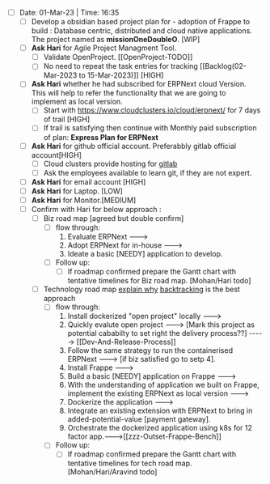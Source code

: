  - [ ] Date: 01-Mar-23 | Time: 16:35 
	- [ ] Develop a obsidian based project plan for - adoption of Frappe to build : Database centric, distributed and cloud native applications.  
		 The project named as **missionOneDoubleO**. [WIP] 
	- [ ] **Ask Hari** for Agile Project Managment Tool.
		- [ ] Validate OpenProject. [[OpenProject-TODO]]
		- [ ] No need to repeat the task entries for tracking [[Backlog(02-Mar-2023 to 15-Mar-2023)]] [HIGH]
	- [ ] **Ask Hari** whether he had subscribed for ERPNext cloud Version. This will help to refer the functionality that we are going to implement as local version.
		- [ ] Start with https://www.cloudclusters.io/cloud/erpnext/ for 7 days of trail [HIGH]
		- [ ] If trail is satisfying then continue with Monthly paid subscription of plan: **Express Plan for ERPNext**
	- [ ] **Ask Hari** for github official account. Preferabbly gitlab official account[HIGH]
		- [ ] Cloud clusters provide hosting for [gitlab](https://www.cloudclusters.io/cloud/gitlab/)
		- [ ] Ask the employees available to learn git, if they are not expert.
	- [ ] **Ask Hari** for email account [HIGH]
	- [ ] **Ask Hari** for Laptop. [LOW]
	- [ ] **Ask Hari** for Monitor.[MEDIUM]
	- [ ] Confirm with Hari  for below approach :
		- [ ] Biz road map [agreed but double confirm]
			- [ ] flow through: 
				1. Evaluate ERPNext ---> 
				2. Adopt ERPNext for in-house ---> 
				3. Ideate a basic [NEEDY] application to develop.
			- [ ] Follow up:
				- [ ]  If roadmap confirmed prepare the Gantt chart with tentative timelines for Biz road map. [Mohan/Hari todo]
		- [ ] Technology road map [explain why](https://github.com/frappe/erpnext)  [backtracking](https://github.com/frappe/frappe_docker) is the best approach
			- [ ] flow through:
				1. Install dockerized "open project" locally --->
				2. Quickly evalute open project ---> [Mark this project as potential cababilty to set right the delivery process??] -----> [[Dev-And-Release-Process]]
				3. Follow the same strategy to run the containerised ERPNext ---> [if biz satisfied go to setp 4].
				4. Install Frappe ---> 
				5. Build a basic [NEEDY] application on Frappe ---> 
				6. With the understanding of application we built on Frappe, implement the existing ERPNext as local version ---> 
				7. Dockerize the application ---> 
				8. Integrate an existing extension with ERPNext to bring in added-potential-value [payment gateway].
				9. Orchestrate the dockerized application using k8s for 12 factor app.--->[[zzz-Outset-Frappe-Bench]]
			- [ ] Follow up:
				- [ ] If roadmap confirmed prepare the Gantt chart with tentative timelines for tech road map. [Mohan/Hari/Aravind todo]